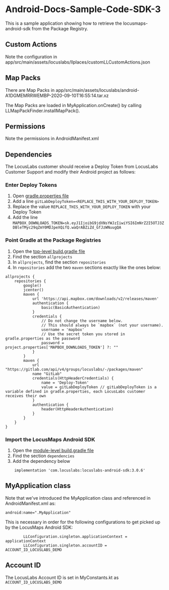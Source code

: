 # Android-Docs-Sample-Code-SDK-3

This is a sample application showing how to retrieve the locusmaps-android-sdk from the Package Registry.

## Custom Actions

Note the configuration in app/src/main/assets/locuslabs/llplaces/customLLCustomActions.json

## Map Packs

There are Map Packs in app/src/main/assets/locuslabs/android-A1DGMEMRRWEMBP-2020-09-10T16:55:14.tar.xz

The Map Packs are loaded in MyApplication.onCreate() by calling LLMapPackFinder.installMapPack().

## Permissions

Note the permissions in AndroidManifest.xml

## Dependencies

The LocusLabs customer should receive a Deploy Token from LocusLabs Customer Support and modify their Android project as follows:

### Enter Deploy Tokens

1. Open [gradle.properties file](https://developer.android.com/studio/build#properties-files)
1. Add a line `gitLabDeployToken=<REPLACE_THIS_WITH_YOUR_DEPLOY_TOKEN>`
1. Replace the value `REPLACE_THIS_WITH_YOUR_DEPLOY_TOKEN` with your Deploy Token
1. Add the line `MAPBOX_DOWNLOADS_TOKEN=sk.eyJ1IjoibG9jdXNsYWJzIiwiYSI6ImNrZ2I5OTJ3ZDBleTMyc29qZmY0MDJpeXQifQ.waQrABZiZd_GfJzWNuugQA`

### Point Gradle at the Package Registries

1. Open the [top-level build.gradle file](https://developer.android.com/studio/build#top-level)
1. Find the section `allprojects`
1. In `allprojects`, find the section `repositories`
1. In `repositories` add the two `maven` sections exactly like the ones below:

```
allprojects {
    repositories {
        google()
        jcenter()
        maven {
            url 'https://api.mapbox.com/downloads/v2/releases/maven'
            authentication {
                basic(BasicAuthentication)
            }
            credentials {
                // Do not change the username below.
                // This should always be `mapbox` (not your username).
                username = 'mapbox'
                // Use the secret token you stored in gradle.properties as the password
                password = project.properties['MAPBOX_DOWNLOADS_TOKEN'] ?: ""
            }
        }
        maven {
            url "https://gitlab.com/api/v4/groups/locuslabs/-/packages/maven"
            name "GitLab"
            credentials(HttpHeaderCredentials) {
                name = 'Deploy-Token'
                value = gitLabDeployToken // gitLabDeployToken is a variable defined in gradle.properties, each LocusLabs customer receives their own
            }
            authentication {
                header(HttpHeaderAuthentication)
            }
        }
    }
}
```

### Import the LocusMaps Android SDK

1. Open the [module-level build.gradle file](https://developer.android.com/studio/build#module-level)
1. Find the section `dependencies`
1. Add the dependency below

```
    implementation 'com.locuslabs:locuslabs-android-sdk:3.0.6'
```

## MyApplication class

Note that we've introduced the MyApplication class and referenced in AndroidManifest.xml as:

`android:name=".MyApplication"`

This is necessary in order for the following configurations to get picked up by the LocusMaps Android SDK:

```
        LLConfiguration.singleton.applicationContext = applicationContext
        LLConfiguration.singleton.accountID = ACCOUNT_ID_LOCUSLABS_DEMO
```

## Account ID

The LocusLabs Account ID is set in MyConstants.kt as `ACCOUNT_ID_LOCUSLABS_DEMO`